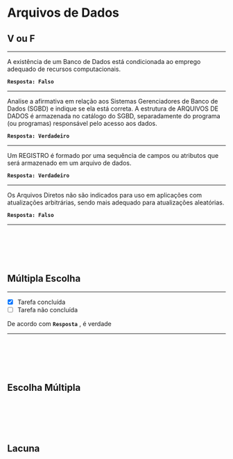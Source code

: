 # Arquivos de Dados

## V ou F
---
A existência de um Banco de Dados está condicionada ao emprego adequado de recursos computacionais.

**```Resposta: Falso```**

---
Analise a afirmativa em relação aos Sistemas Gerenciadores de Banco de Dados (SGBD) e indique se ela está correta. A estrutura de ARQUIVOS DE DADOS é armazenada no catálogo do SGBD, separadamente do programa (ou programas) responsável pelo acesso aos dados.

**```Resposta: Verdadeiro```**

---

Um REGISTRO é formado por uma sequência de campos ou atributos que será armazenado em um arquivo de dados.
 
**```Resposta: Verdadeiro```**

---

Os Arquivos Diretos não são indicados para uso em aplicações com atualizações arbitrárias, sendo mais adequado para atualizações aleatórias.
 
**```Resposta: Falso```**

---

<br/>
<br/>
<br/>
<br/>

## Múltipla Escolha


---

- [x] Tarefa concluída
- [ ] Tarefa não concluída

De acordo com **```Resposta```**  , é verdade

---

<br/>
<br/>
<br/>
<br/>

## Escolha Múltipla

<br/>
<br/>
<br/>
<br/>

## Lacuna
